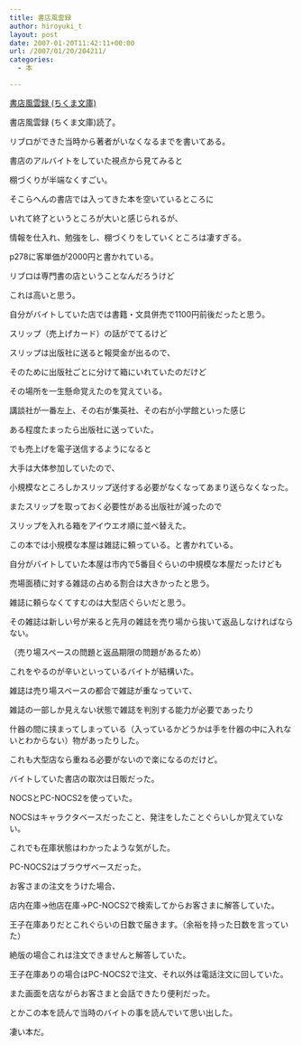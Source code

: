 ```yaml
---
title: 書店風雲録
author: hiroyuki_t
layout: post
date: 2007-01-20T11:42:11+00:00
url: /2007/01/20/204211/
categories:
  - 本

---
```

<div class="section">
  <div data-role="amazonjs" data-asin="4480422986" data-locale="JP" data-tmpl="" data-img-size="" class="asin_4480422986_JP_ amazonjs_item">
    <div class="amazonjs_indicator">
      <span class="amazonjs_indicator_img"></span><a class="amazonjs_indicator_title" href="#">書店風雲録 (ちくま文庫)</a><span class="amazonjs_indicator_footer"></span>
    </div>
  </div></p> 
  
  <p>
    書店風雲録 (ちくま文庫)読了。
  </p>
  
  <p>
    リブロができた当時から著者がいなくなるまでを書いてある。
  </p>
  
  <p>
    書店のアルバイトをしていた視点から見てみると
  </p>
  
  <p>
    棚づくりが半端なくすごい。
  </p>
  
  <p>
    そこらへんの書店では入ってきた本を空いているところに
  </p>
  
  <p>
    いれて終了というところが大いと感じられるが、
  </p>
  
  <p>
    情報を仕入れ、勉強をし、棚づくりをしていくところは凄すぎる。
  </p>
  
  <p>
  </p>
  
  <p>
    p278に客単価が2000円と書かれている。
  </p>
  
  <p>
    リブロは専門書の店ということなんだろうけど
  </p>
  
  <p>
    これは高いと思う。
  </p>
  
  <p>
    自分がバイトしていた店では書籍・文具併売で1100円前後だったと思う。
  </p>
  
  <p>
  </p>
  
  <p>
    スリップ（売上げカード）の話がでてるけど
  </p>
  
  <p>
    スリップは出版社に送ると報奨金が出るので、
  </p>
  
  <p>
    そのために出版社ごとに分けて箱にいれていたのだけど
  </p>
  
  <p>
    その場所を一生懸命覚えたのを覚えている。
  </p>
  
  <p>
    講談社が一番左上、その右が集英社、その右が小学館といった感じ
  </p>
  
  <p>
    ある程度たまったら出版社に送っていた。
  </p>
  
  <p>
    でも売上げを電子送信するようになると
  </p>
  
  <p>
    大手は大体参加していたので、
  </p>
  
  <p>
    小規模なところしかスリップ送付する必要がなくなってあまり送らなくなった。
  </p>
  
  <p>
    またスリップを取っておく必要性がある出版社が減ったので
  </p>
  
  <p>
    スリップを入れる箱をアイウエオ順に並べ替えた。
  </p>
  
  <p>
  </p>
  
  <p>
    この本では小規模な本屋は雑誌に頼っている。と書かれている。
  </p>
  
  <p>
    自分がバイトしていた本屋は市内で5番目ぐらいの中規模な本屋だったけども
  </p>
  
  <p>
    売場面積に対する雑誌の占める割合は大きかったと思う。
  </p>
  
  <p>
    雑誌に頼らなくてすむのは大型店ぐらいだと思う。
  </p>
  
  <p>
    その雑誌は新しい号が来ると先月の雑誌を売り場から抜いて返品しなければならない。
  </p>
  
  <p>
    （売り場スペースの問題と返品期限の問題があるため）
  </p>
  
  <p>
    これをやるのが辛いといっているバイトが結構いた。
  </p>
  
  <p>
    雑誌は売り場スペースの都合で雑誌が重なっていて、
  </p>
  
  <p>
    雑誌の一部しか見えない状態で雑誌を判別する能力が必要であったり
  </p>
  
  <p>
    什器の間に挟まってしまっている（入っているかどうかは手を什器の中に入れないとわからない）物があったりした。
  </p>
  
  <p>
    これも大型店なら重ねる必要がないので楽になるのだけど。
  </p>
  
  <p>
  </p>
  
  <p>
    バイトしていた書店の取次は日販だった。
  </p>
  
  <p>
    NOCSとPC-NOCS2を使っていた。
  </p>
  
  <p>
    NOCSはキャラクタベースだったこと、発注をしたことぐらいしか覚えていない。
  </p>
  
  <p>
    これでも在庫状態はわかったような気がした。
  </p>
  
  <p>
    PC-NOCS2はブラウザベースだった。
  </p>
  
  <p>
    お客さまの注文をうけた場合、
  </p>
  
  <p>
    店内在庫→他店在庫→PC-NOCS2で検索してからお客さまに解答していた。
  </p>
  
  <p>
    王子在庫ありだとこれぐらいの日数で届きます。（余裕を持った日数を言っていた）
  </p>
  
  <p>
    絶版の場合これは注文できませんと解答していた。
  </p>
  
  <p>
    王子在庫ありの場合はPC-NOCS2で注文、それ以外は電話注文に回していた。
  </p>
  
  <p>
    また画面を店ながらお客さまと会話できたり便利だった。
  </p>
  
  <p>
  </p>
  
  <p>
    とかこの本を読んで当時のバイトの事を読んでいて思い出した。
  </p>
  
  <p>
    凄い本だ。
  </p>
</div>